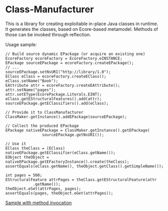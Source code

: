 Class-Manufacturer
============

This is a library for creating exploitable in-place Java classes in runtime.  
It generates the classes, based on Ecore-based metamodel. Methods of those can be invoked through reflection.


Usage sample:  

    // Build source dynamic EPackage (or acquire an existing one)
    EcoreFactory ecoreFactory = EcoreFactory.eINSTANCE;
    EPackage sourceEPackage = ecoreFactory.createEPackage();
    // ... 
    sourceEPackage.setNsURI("http://library/1.0");
    EClass eClass = ecoreFactory.createEClass();
    eClass.setName("Book");
    EAttribute attr = ecoreFactory.createEAttribute();
    attr.setName("pages");
    attr.setEType(EcorePackage.Literals.EINT);
    eClass.getEStructuralFeatures().add(attr);
    sourceEPackage.getEClassifiers().add(eClass);
    
    // Provide it to ClassManufacturer
    ClassMaker.getInstance().addEPackage(sourceEPackage);

    // Collect the produced EPackage
    EPackage nativeEPackage = ClassMaker.getInstance().getEPackage(
    	            sourceEPackage.getNsURI());

    // Use it
    EClass theClass = (EClass) nativeEPackage.getEClassifier(eClass.getName());
    EObject theObject = nativeEPackage.getEFactoryInstance().create(theClass);
    assertEquals(eClass.getName(), theObject.getClass().getSimpleName());

    int pages = 500;
    EStructuralFeature attrPages = theClass.getEStructuralFeature(attr
                .getName());
    theObject.eSet(attrPages, pages);
    assertEquals(pages, theObject.eGet(attrPages));  
  
[Sample with method invocation](/kirillzotkin/Class-Manufacturer/blob/master/org.classmaker.test/src/org/classmaker/test/ClassManufacturerTests.java)



